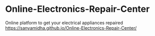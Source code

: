 # Online-Electronics-Repair-Center
Online platform to get your electrical appliances repaired
https://sanyamidha.github.io/Online-Electronics-Repair-Center/
